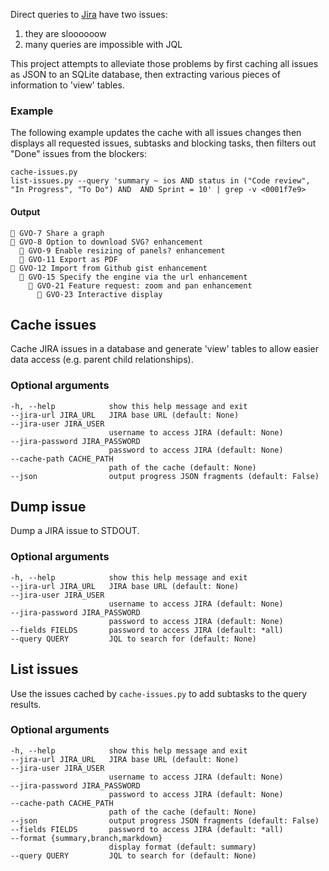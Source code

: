
Direct queries to [Jira](https://www.atlassian.com/software/jira) have two issues:

1. they are sloooooow
2. many queries are impossible with JQL

This project attempts to alleviate those problems by first caching all issues as JSON to an SQLite database, then extracting various pieces of information to 'view' tables.

### Example

The following example updates the cache with all issues changes then displays all requested issues, subtasks and blocking tasks, then filters out "Done" issues from the blockers:

```shell
cache-issues.py
list-issues.py --query 'summary ~ ios AND status in ("Code review", "In Progress", "To Do") AND  AND Sprint = 10' | grep -v <0001f7e9>
```

#### Output

```
🔶 GVO-7 Share a graph
🔴 GVO-8 Option to download SVG? enhancement
  🔴 GVO-9 Enable resizing of panels? enhancement
  🔴 GVO-11 Export as PDF
🔶 GVO-12 Import from Github gist enhancement
  🔶 GVO-15 Specify the engine via the url enhancement
    🔶 GVO-21 Feature request: zoom and pan enhancement
      🔴 GVO-23 Interactive display
```

## Cache issues

Cache JIRA issues in a database and generate 'view' tables to allow easier data access (e.g. parent child relationships).

### Optional arguments
```
-h, --help            show this help message and exit
--jira-url JIRA_URL   JIRA base URL (default: None)
--jira-user JIRA_USER
                      username to access JIRA (default: None)
--jira-password JIRA_PASSWORD
                      password to access JIRA (default: None)
--cache-path CACHE_PATH
                      path of the cache (default: None)
--json                output progress JSON fragments (default: False)
```

## Dump issue

Dump a JIRA issue to STDOUT.

### Optional arguments
```
-h, --help            show this help message and exit
--jira-url JIRA_URL   JIRA base URL (default: None)
--jira-user JIRA_USER
                      username to access JIRA (default: None)
--jira-password JIRA_PASSWORD
                      password to access JIRA (default: None)
--fields FIELDS       password to access JIRA (default: *all)
--query QUERY         JQL to search for (default: None)
```

## List issues

Use the issues cached by `cache-issues.py` to add subtasks to the query results.

### Optional arguments
```
-h, --help            show this help message and exit
--jira-url JIRA_URL   JIRA base URL (default: None)
--jira-user JIRA_USER
                      username to access JIRA (default: None)
--jira-password JIRA_PASSWORD
                      password to access JIRA (default: None)
--cache-path CACHE_PATH
                      path of the cache (default: None)
--json                output progress JSON fragments (default: False)
--fields FIELDS       password to access JIRA (default: *all)
--format {summary,branch,markdown}
                      display format (default: summary)
--query QUERY         JQL to search for (default: None)
```
